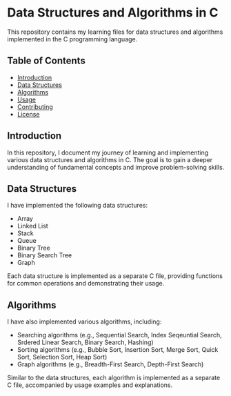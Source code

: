 # Data Structures and Algorithms in C

This repository contains my learning files for data structures and algorithms implemented in the C programming language.

## Table of Contents

- [Introduction](#introduction)
- [Data Structures](#data-structures)
- [Algorithms](#algorithms)
- [Usage](#usage)
- [Contributing](#contributing)
- [License](#license)

## Introduction

In this repository, I document my journey of learning and implementing various data structures and algorithms in C. The goal is to gain a deeper understanding of fundamental concepts and improve problem-solving skills.

## Data Structures

I have implemented the following data structures:

- Array
- Linked List
- Stack
- Queue
- Binary Tree
- Binary Search Tree
- Graph

Each data structure is implemented as a separate C file, providing functions for common operations and demonstrating their usage.

## Algorithms

I have also implemented various algorithms, including:

- Searching algorithms (e.g., Sequential Search, Index Seqeuntial Search, Srdered Linear Search, Binary Search, Hashing)
- Sorting algorithms (e.g., Bubble Sort, Insertion Sort, Merge Sort, Quick Sort, Selection Sort, Heap Sort)
- Graph algorithms (e.g., Breadth-First Search, Depth-First Search)

Similar to the data structures, each algorithm is implemented as a separate C file, accompanied by usage examples and explanations.

